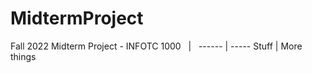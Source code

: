 # MidtermProject
Fall 2022 Midterm Project - INFOTC 1000
&nbsp; | &nbsp;
------ | -----
Stuff  | More things
